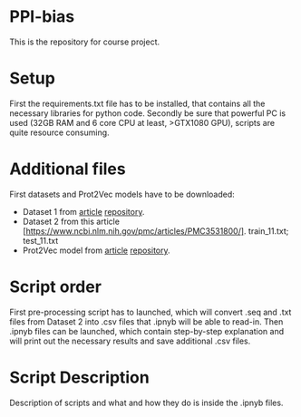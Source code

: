 # PPI-bias
This is the repository for course project. 

# Setup
First the requirements.txt file has to be installed, that contains all the necessary libraries for python code.
Secondly be sure that powerful PC is used (32GB RAM and 6 core CPU at least, >GTX1080 GPU), scripts are quite resource consuming.

# Additional files
First datasets and Prot2Vec models have to be downloaded:
 - Dataset 1 from [article](https://academic.oup.com/bioinformatics/article/35/14/i305/5529260) [repository](https://github.com/muhaochen/seq_ppi).
 - Dataset 2 from this article [https://www.ncbi.nlm.nih.gov/pmc/articles/PMC3531800/]. train_11.txt; test_11.txt
 - Prot2Vec model from [article](https://arxiv.org/pdf/1503.05140v1.pdf) [repository](https://github.com/kyu999/biovec).
 
# Script order
First pre-processing script has to launched, which will convert .seq and .txt files from Dataset 2 into .csv files that .ipnyb will be able to read-in.
Then .ipnyb files can be launched, which contain step-by-step explanation and will print out the necessary results and save additional .csv files.

# Script Description
Description of scripts and what and how they do is inside the .ipnyb files.
